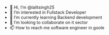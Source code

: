 - 👋 Hi, I’m @lalitsingh25
- 👀 I’m interested in Fullstack Developer
- 🌱 I’m currently learning Backend development
- 💞️ I’m looking to collaborate on it sector
- 📫 How to reach me software engineer in goole

<!---
lalitsingh25/lalitsingh25 is a ✨ special ✨ repository because its `README.md` (this file) appears on your GitHub profile.
You can click the Preview link to take a look at your changes.
--->
